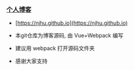 
### [个人博客](https://njhu.github.io)

- [https://njhu.github.io](https://njhu.github.io)

- 本git仓库为博客源码, 由 Vue+Webpack 编写

- 建议用 webpack 打开源码文件夹

- 感谢大家支持
